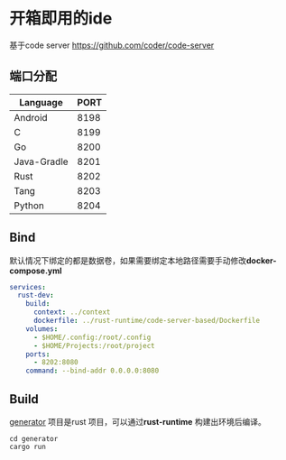 # 开箱即用的ide

基于code server <https://github.com/coder/code-server>

## 端口分配

| Language     | PORT   |
|--------------|------|
| Android      | 8198 |
| C            | 8199 |
| Go           | 8200 |
| Java-Gradle  | 8201 |
| Rust         | 8202 |
| Tang         | 8203 |
| Python       | 8204 |

## Bind

默认情况下绑定的都是数据卷，如果需要绑定本地路径需要手动修改**docker-compose.yml**

```yml
services:
  rust-dev:
    build: 
      context: ../context
      dockerfile: ../rust-runtime/code-server-based/Dockerfile
    volumes:
      - $HOME/.config:/root/.config
      - $HOME/Projects:/root/project
    ports:
      - 8202:8080
    command: --bind-addr 0.0.0.0:8080
```

## Build

[generator](generator) 项目是rust 项目，可以通过**rust-runtime** 构建出环境后编译。

```shell
cd generator
cargo run
```